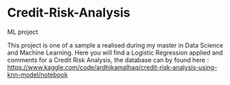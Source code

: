 # Credit-Risk-Analysis
ML project 

This project is one of a sample a realised during my master in Data Science and Machine Learning. 
Here you will find a Logistic Regression applied and comments for a Credit Risk Analysis, the database can by found here : https://www.kaggle.com/code/ardhikamalhaq/credit-risk-analysis-using-knn-model/notebook
